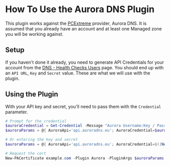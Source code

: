 # How To Use the Aurora DNS Plugin

This plugin works against the [PCExtreme](https://pcextreme.nl/) provider, Aurora DNS. It is assumed that you already have an account and at least one Managed zone you will be working against.

## Setup

If you haven't done it already, you need to generate API Credentials for your account from the [DNS - Health Checks Users](https://cp.pcextreme.nl/auroradns/users) page. You should end up with an `API URL`, `Key` and `Secret` value. These are what we will use with the plugin.

## Using the Plugin

With your API key and secret, you'll need to pass them with the `Credential` parameter.

```powershell
# Prompt for the credential
$auroraCredential = Get-Credential -Message "Aurora Username:Key / Password:Secret"
$auroraParams = @{ AuroraApi='api.auroradns.eu'; AuroraCredential=$auroraCredential }

# Or entering the key and secret
$auroraParams = @{ AuroraApi='api.auroradns.eu'; AuroraCredential=$((New-Object PSCredential 'KEYKEYKEY',$(ConvertTo-SecureString -String 'SECRETSECRETSECRET' -AsPlainText -Force))) }

# Request the cert
New-PACertificate example.com -Plugin Aurora -PluginArgs $auroraParams
```

